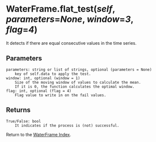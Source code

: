 # WaterFrame.flat_test(*self*, *parameters*=*None*, *window*=*3*, *flag*=*4*)

It detects if there are equal consecutive values in the time series.

## Parameters

    parameters: string or list of strings, optional (parameters = None)
        key of self.data to apply the test.
    window: int, optional (window = 1)
        Size of the moving window of values to calculate the mean.
        If it is 0, the function calculates the optimal window.
    flag: int, optional (flag = 4)
        Flag value to write in on the fail values.

## Returns

    True/False: bool
        It indicates if the process is (not) successful.

Return to the [WaterFrame Index](index_waterframe.md).